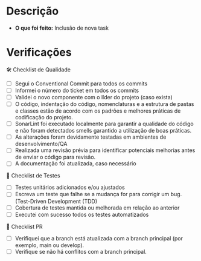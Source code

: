 # Descrição
<!-- Descreva brevemente as mudanças implementadas neste PR. Explique o problema que foi resolvido ou a feature que foi implementada. -->
- **O que foi feito:** Inclusão de nova task

# Verificações
<!-- Marque as opções abaixo que foram atendidas -->

🛠️ Checklist de Qualidade
- [ ] Segui o Conventional Commit para todos os commits
- [ ] Informei o número do ticket em todos os commits
- [ ] Validei o novo componente com o líder do projeto (caso exista)
- [ ] O código, indentação do código, nomenclaturas e a estrutura de pastas e classes estão de acordo com os padrões e melhores práticas de codificação do projeto.
- [ ] SonarLint foi executado localmente para garantir a qualidade do código e não foram detectados smells garantido a utilização de boas práticas.
- [ ] As alterações foram devidamente testadas em ambientes de desenvolvimento/QA
- [ ] Realizada uma revisão prévia para identificar potenciais melhorias antes de enviar o código para revisão.
- [ ] A documentação foi atualizada, caso necessário

🧪 Checklist de Testes
- [ ] Testes unitários adicionados e/ou ajustados
- [ ] Escreva um teste que falhe se a mudança for para corrigir um bug. (Test-Driven Development (TDD)
- [ ] Cobertura de testes mantida ou melhorada em relação ao anterior
- [ ] Executei com sucesso todos os testes automatizados
      
🛑 Checklist PR
- [ ] Verifiquei que a branch está atualizada com a branch principal (por exemplo, main ou develop).
- [ ] Verifique se não há conflitos com a branch principal.
